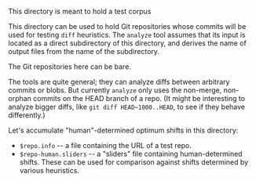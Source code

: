 This directory is meant to hold a test corpus

This directory can be used to hold Git repositories whose commits will be used for testing `diff` heuristics. The `analyze` tool assumes that its input is located as a direct subdirectory of this directory, and derives the name of output files from the name of the subdirectory.

The Git repositories here can be bare.

The tools are quite general; they can analyze diffs between arbitrary commits or blobs. But currently `analyze` only uses the non-merge, non-orphan commits on the HEAD branch of a repo. (It might be interesting to analyze bigger diffs, like `git diff HEAD~1000..HEAD`, to see if they behave differently.)

Let's accumulate "human"-determined optimum shifts in this directory:

* `$repo.info` -- a file containing the URL of a test repo.
* `$repo-human.sliders` -- a "sliders" file containing human-determined shifts. These can be used for comparison against shifts determined by various heuristics.

